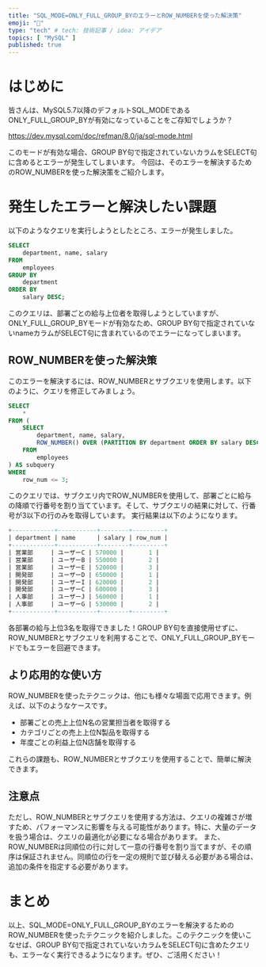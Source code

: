 ```yaml
---
title: "SQL_MODE=ONLY_FULL_GROUP_BYのエラーとROW_NUMBERを使った解決策"
emoji: "📘"
type: "tech" # tech: 技術記事 / idea: アイデア
topics: [ "MySQL" ]
published: true
---
```


# はじめに

皆さんは、MySQL5.7以降のデフォルトSQL_MODEであるONLY_FULL_GROUP_BYが有効になっていることをご存知でしょうか？

https://dev.mysql.com/doc/refman/8.0/ja/sql-mode.html

このモードが有効な場合、GROUP BY句で指定されていないカラムをSELECT句に含めるとエラーが発生してしまいます。
今回は、そのエラーを解決するためのROW_NUMBERを使った解決策をご紹介します。

# 発生したエラーと解決したい課題

以下のようなクエリを実行しようとしたところ、エラーが発生しました。

```sql
SELECT
    department, name, salary
FROM
    employees
GROUP BY
    department
ORDER BY
    salary DESC;
```

このクエリは、部署ごとの給与上位者を取得しようとしていますが、ONLY_FULL_GROUP_BYモードが有効なため、GROUP
BY句で指定されていないnameカラムがSELECT句に含まれているのでエラーになってしまいます。

## ROW_NUMBERを使った解決策

このエラーを解決するには、ROW_NUMBERとサブクエリを使用します。以下のように、クエリを修正してみましょう。

```sql
SELECT
    *
FROM (
    SELECT
        department, name, salary,
        ROW_NUMBER() OVER (PARTITION BY department ORDER BY salary DESC) AS row_num
    FROM
        employees
) AS subquery
WHERE
    row_num <= 3;
```

このクエリでは、サブクエリ内でROW_NUMBERを使用して、部署ごとに給与の降順で行番号を割り当てています。そして、サブクエリの結果に対して、行番号が3以下の行のみを取得しています。
実行結果は以下のようになります。

```sql
+------------+-----------+--------+---------+
| department | name      | salary | row_num |
+------------+-----------+--------+---------+
| 営業部     | ユーザーC | 570000 |       1 |
| 営業部     | ユーザーB | 550000 |       2 |
| 営業部     | ユーザーE | 520000 |       3 |
| 開発部     | ユーザーD | 650000 |       1 |
| 開発部     | ユーザーI | 620000 |       2 |
| 開発部     | ユーザーC | 600000 |       3 |
| 人事部     | ユーザーJ | 560000 |       1 |
| 人事部     | ユーザーG | 530000 |       2 |
+------------+-----------+--------+---------+
```

各部署の給与上位3名を取得できました！GROUP BY句を直接使用せずに、ROW_NUMBERとサブクエリを利用することで、ONLY_FULL_GROUP_BYモードでもエラーを回避できます。


## より応用的な使い方

ROW_NUMBERを使ったテクニックは、他にも様々な場面で応用できます。例えば、以下のようなケースです。

- 部署ごとの売上上位N名の営業担当者を取得する
- カテゴリごとの売上上位N製品を取得する
- 年度ごとの利益上位N店舗を取得する

これらの課題も、ROW_NUMBERとサブクエリを使用することで、簡単に解決できます。

## 注意点

ただし、ROW_NUMBERとサブクエリを使用する方法は、クエリの複雑さが増すため、パフォーマンスに影響を与える可能性があります。特に、大量のデータを扱う場合は、クエリの最適化が必要になる場合があります。
また、ROW_NUMBERは同順位の行に対して一意の行番号を割り当てますが、その順序は保証されません。同順位の行を一定の規則で並び替える必要がある場合は、追加の条件を指定する必要があります。

# まとめ
以上、SQL_MODE=ONLY_FULL_GROUP_BYのエラーを解決するためのROW_NUMBERを使ったテクニックを紹介しました。このテクニックを使いこなせば、GROUP BY句で指定されていないカラムをSELECT句に含めたクエリも、エラーなく実行できるようになります。ぜひ、ご活用ください！
